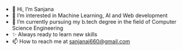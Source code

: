 - 👋 Hi, I’m Sanjana
- 👀 I’m interested in Machine Learning, AI and Web development
- 🌱 I’m currently pursuing my b.tech degree in the field of Computer Science Engineering
- ✨ Always ready to learn new skills
- 📫 How to reach me at sanjanaj660@gmail.com


<!---
sanjana660/sanjana660 is a ✨ special ✨ repository because its `README.md` (this file) appears on your GitHub profile.
You can click the Preview link to take a look at your changes.
--->
